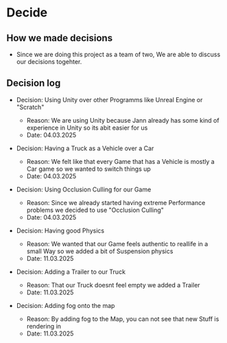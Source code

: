 # Decide
## How we made decisions
* Since we are doing this project as a team of two, We are able to discuss our decisions togehter.

## Decision log
* Decision: Using Unity over other Programms like Unreal Engine or "Scratch"
  * Reason: We are using Unity because Jann already has some kind of experience in Unity so its abit easier for us
  * Date: 04.03.2025

* Decision: Having a Truck as a Vehicle over a Car
  * Reason: We felt like that every Game that has a Vehicle is mostly a Car game so we wanted to switch things up
  * Date: 04.03.2025
 
* Decision: Using Occlusion Culling for our Game
  * Reason: Since we already started having extreme Performance problems we decided to use "Occlusion Culling"
  * Date: 04.03.2025

* Decision: Having good Physics
  * Reason: We wanted that our Game feels authentic to reallife in a small Way so we added a bit of Suspension physics
  * Date: 11.03.2025

* Decision: Adding a Trailer to our Truck
  * Reason: That our Truck doesnt feel empty we added a Trailer
  * Date: 11.03.2025
 
* Decision: Adding fog onto the map
  * Reason: By adding fog to the Map, you can not see that new Stuff is rendering in
  * Date: 11.03.2025
